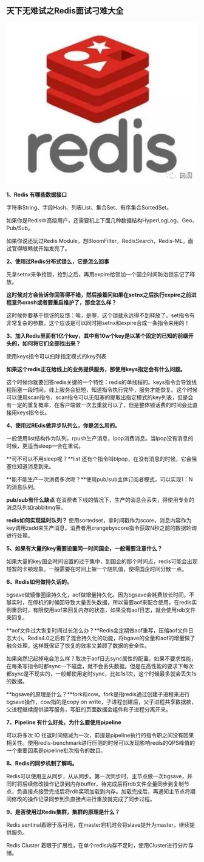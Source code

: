 ## 天下无难试之Redis面试刁难大全

![](1535127301364.jpg)

**1、Redis 有哪些数据接口**

字符串String、字段Hash、列表List、集合Set、有序集合SortedSet。

如果你是Redis中高级用户，还需要机上下面几种数据结构HyperLogLog、Geo、Pub/Sub。

如果你说还玩过Redis Module，想BloomFilter，RedisSearch，Redis-ML，面试官得眼睛就开始发亮了。

**2、使用过Redis分布式锁么，它是怎么回事**

先拿setnx来争抢锁，抢到之后，再用expire给锁加一个国企时间防治锁忘记了释放。

**这时候对方会告诉你回答得不错，然后接着问如果在setnx之后执行expire之前进程意外crash或者要重启维护了，那会怎么样？**

这时候你要基于惊讶的反馈：唉，是喔，这个锁就永远得不到释放了。set指令有非常复杂的参数，这个应该是可以同时把setnx和expire合成一条指令来用的！

**3、加入Redis里面有1亿个key，其中有10w个key是以某个固定的已知的前缀开头的，如何将它们全部找出来？**

使用keys指令可以扫除指定模式的key列表

**如果这个redis正在给线上的业务提供服务，那使用keys指定会有什么问题。**

这个时候你就要回答redis关键的一个特性：redis的单线程的。keys指令会导致线程阻塞一段时间，线上服务会挺短，知道指令执行完毕，服务才能恢复。这个时候可以使用scan指令，scan指令可以无阻塞的提取出指定模式的key列表，但是会有一定的重复概率，在客户端做一次去重就可以了，但是整体锁话费的时间会比直接用keys指令长。

**4、使用过REdis做异步队列么，你是怎么用的。**

一般使用list结构作为队列，rpush生产消息，lpop消费消息。当lpop没有消息的时候，更适当sleep一会在重试。

**可不可以不用sleep呢？**list 还有个指令叫blpop，在没有消息的时候，它会阻塞住知道消息到来。

**能不能生产一次消费多次呢？**使用pub/sub主体订阅者模式，可以实现1：N的消息队列。

**pub/sub有什么缺点** 在消费者下线的情况下，生产的消息会丢失，得使用专业的消息队列如rabbitmq等。

**redis如何实现延时队列？** 使用sortedset，拿时间戳作为score，消息内容作为key调用zadd来生产消息，消费者用zrangebyscore指令获取N秒之前的数据轮询进行处理。

**5、如果有大量的key需要设置同一时间国企，一般需要注意什么？**

如果大量的key国企时间设置的过于集中，到国企的那个时间点，redis可能会出现短暂的卡顿现象。一般需要在时间上架一个随机值，使得国企时间分散一点。

**6、Redis如何做持久话的。**

bgsave做镜像圈梁持久化，aof做增量持久化。因为bgsave会耗费较长时间，不够实时，在停机的时候回导致大量丢失数据，所以需要aof来配合使用。在redis实例重启时，有限使用aof来回复内存的状态，如果没有aof日志，就会使用rdb文件来回复。

**aof文件过大恢复时间过长怎么办？**Redis会定期做aof重写，压缩aof文件日志大小。Redis4.0之后有了混合持久化的功能，将bgave的全量和aof的增量做了融合处理，这样既保证了恢复的效率又兼顾了数据的安全性。

如果突然记起掉电会怎么样？取决于aof日志sync属性的配置，如果不要求性能，在每条写指令时都sync一下磁盘，就不会丢失数据。但是在高性能的要求下每次都sync是不现实的，一般都使用定时sync，比如1s1次，这个时候最多就会丢失1s的数据。

**bgsave的原理是什么？**fork和cow。fork是指redis通过创建子进程来进行bgsave操作，cow指的是copy on write，子进程创建后，父子进程共享数据款，父进程继续提供读写服务，写脏的页面数据会组件和子进程分离开来。

**7、Pipeline 有什么好处，为什么要使用pipeline**

可以将多次 IO 往返时间缩减为一次，前提是pipeline执行的指令职之间没有因果相关性。使用redis-benchmark进行压测的时候可以发现影响redis的QPS峰值的一个重要因素是pipeline批次指令的数目。

**8、Redis的同步机制了解吗。**

Redis可以使用主从同步，从从同步。第一次同步时，主节点做一次bgsave，并同时将后续修改操作记录到内存buffer，待完成后将rdb文件全量同步到复制节点，负直接点接受完成后将rdb奖项加载到内存。加载完成后，再通知主节点将期间修改的操作记录同步到负直接点进行重放就完成了同步过程。

**9、是否使用过Redis集群，集群的原理是什么？**

Redis sentinal着眼于高可用，在master宕机时会将slave提升为master，继续提供服务。

Redis Cluster 着眼于扩展性，在单个redis内存不足时，使用Cluster进行分片存储。